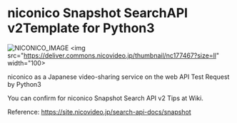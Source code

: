 # niconico Snapshot SearchAPI v2Template for Python3
![NICONICO_IMAGE](https://deliver.commons.nicovideo.jp/thumbnail/nc177467?size=ll)
<img src="https://deliver.commons.nicovideo.jp/thumbnail/nc177467?size=ll" width="100>

niconico as a Japanese video-sharing service on the web API Test Request by Python3

You can confirm for niconico Snapshot Search API v2 Tips at Wiki.

Reference: https://site.nicovideo.jp/search-api-docs/snapshot
